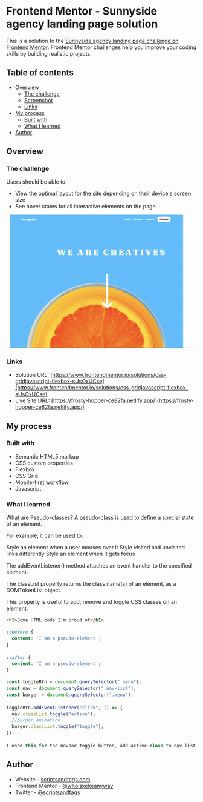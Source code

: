 # Frontend Mentor - Sunnyside agency landing page solution

This is a solution to the [Sunnyside agency landing page challenge on Frontend Mentor](https://www.frontendmentor.io/challenges/sunnyside-agency-landing-page-7yVs3B6ef). Frontend Mentor challenges help you improve your coding skills by building realistic projects.

## Table of contents

- [Overview](#overview)
  - [The challenge](#the-challenge)
   - [Screenshot](#screenshot)
  - [Links](#links)
- [My process](#my-process)
  - [Built with](#built-with)
  - [What I learned](#what-i-learned)
- [Author](#author)


## Overview

### The challenge

Users should be able to:

- View the optimal layout for the site depending on their device's screen size
- See hover states for all interactive elements on the page

![](screenshot.png)


### Links

- Solution URL: [https://www.frontendmentor.io/solutions/css-gridjavascript-flexbox-sUsOxUCse](https://www.frontendmentor.io/solutions/css-gridjavascript-flexbox-sUsOxUCse)
- Live Site URL: [https://frosty-hopper-ce82fa.netlify.app/](https://frosty-hopper-ce82fa.netlify.app/)

## My process

### Built with

- Semantic HTML5 markup
- CSS custom properties
- Flexbox
- CSS Grid
- Mobile-first workflow
- Javascript


### What I learned

What are Pseudo-classes?
A pseudo-class is used to define a special state of an element.

For example, it can be used to:

Style an element when a user mouses over it
Style visited and unvisited links differently
Style an element when it gets focus

The addEventListener() method attaches an event handler to the specified element.

The classList property returns the class name(s) of an element, as a DOMTokenList object.

This property is useful to add, remove and toggle CSS classes on an element.



```html
<h1>Some HTML code I'm proud of</h1>
```

```css
::before {
  content: 'I am a pseudo-element';
}

::after {
  content: 'I am a pseudo-element';
}
```

```js
const toggleBtn = document.querySelector(".menu");
const nav = document.querySelector(".nav-list");
const burger = document.querySelector(".menu");

toggleBtn.addEventListener("click", () => {
  nav.classList.toggle("active");
  //burger animation
  burger.classList.toggle("toggle");
});

I used this for the navbar toggle button, add active class to nav-list when clicked.
```


## Author

- Website - [scriptsandtags.com](https://www.scriptsandtags.com/)
- Frontend Mentor - [@whoiskekeanyway](https://www.frontendmentor.io/profile/whoiskekeanyway)
- Twitter - [@scriptsandtags](https://www.twitter.com/scriptsandtags)


